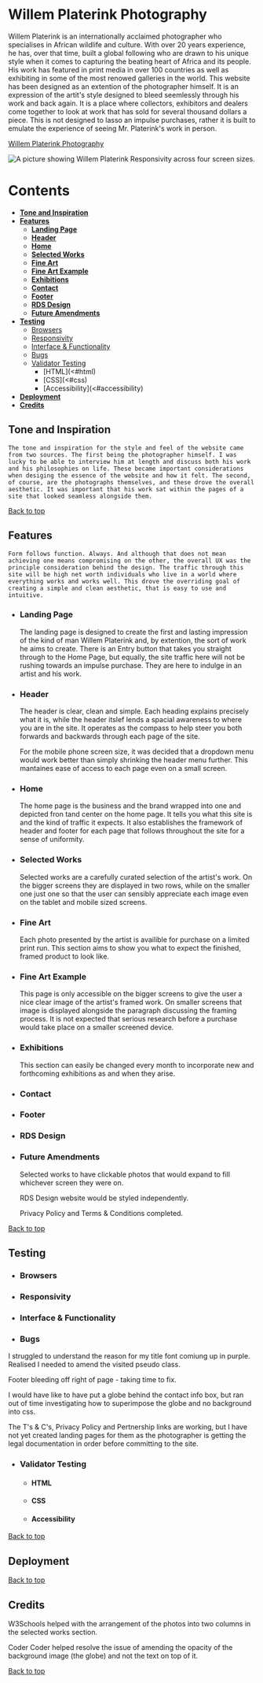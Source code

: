 # Willem Platerink Photography

Willem Platerink is an internationally acclaimed photographer who specialises in African wildlife and culture. With over 20 years experience, he has, over that time, built a global following who are drawn to his unique style when it comes to capturing the beating heart of Africa and its people. His work has featured in print media in over 100 countries as well as exhibiting in some of the most renowed galleries in the world. This website has been designed as an extention of the photographer himself. It is an expression of the artit's style designed to bleed seemlessly through his work and back again. It is a place where collectors, exhibitors and dealers come together to look at work that has sold for several thousand dollars a piece. This is not designed to lasso an impulse purchases, rather it is built to emulate the experience of seeing Mr. Platerink's work in person.

<a href="https://robdeseg.github.io/HTML-CSS-Portfolio-Project/" target="_blank" rel="noopener">Willem Platerink Photography</a>

![A picture showing Willem Platerink Responsivity across four screen sizes.](../assets/images/)

# Contents

* [**Tone and Inspiration**](<#tone-and-inspiration>)
* [**Features**](<#features>)
    * [**Landing Page**](<#landing-page>)
    * [**Header**](<#header>)
    * [**Home**](<#home>)
    * [**Selected Works**](<#selected-works>)
    * [**Fine Art**](<#fine-art>)
    * [**Fine Art Example**](<#fine-art-example>)
    * [**Exhibitions**](<#exhibitions>)
    * [**Contact**](<#landing-page>)
    * [**Footer**](<#footer>)
    * [**RDS Design**](<#rds-design>)
    * [**Future Amendments**](<#future-amendments>)
* [**Testing**](<#testing>)
    * [Browsers](<#browsers>)
    * [Responsivity](<#responsivity>)
    * [Interface & Functionality](<#interface-and-functionality>)
    * [Bugs](<#bugs>)
    * [Validator Testing](<#validator-testing>)
        * [HTML](<#html)
        * [CSS](<#css)
        * [Accessibility](<#accessibility)
* [**Deployment**](<#deployment>)
* [**Credits**](<#credits>)

## Tone and Inspiration

    The tone and inspiration for the style and feel of the website came from two sources. The first being the photographer himself. I was lucky to be able to interview him at length and discuss both his work and his philosophies on life. These became important considerations when desiging the essence of the website and how it felt. The second, of course, are the photographs themselves, and these drove the overall aesthetic. It was important that his work sat within the pages of a site that looked seamless alongside them.

[Back to top](<#contents>)

## Features

    Form follows function. Always. And although that does not mean achieving one means compromising on the other, the overall UX was the principle consideration behind the design. The traffic through this site will be high net worth individuals who live in a world where everything works and works well. This drove the overriding goal of creating a simple and clean aesthetic, that is easy to use and intuitive.

 * ### Landing Page

    The landing page is designed to create the first and lasting impression of the kind of man Willem Platerink and, by extention, the sort of work he aims to create. There is an Entry button that takes you straight through to the Home Page, but equally, the site traffic here will not be rushing towards an impulse purchase. They are here to indulge in an artist and his work.

 * ### Header

    The header is clear, clean and simple. Each heading explains precisely what it is, while the header itslef lends a spacial awareness to where you are in the site. It operates as the compass to help steer you both forwards and backwards through each page of the site. 

    For the mobile phone screen size, it was decided that a dropdown menu would work better than simply shrinking the header menu further. This mantaines ease of access to each page even on a small screen.

 * ### Home

    The home page is the business and the brand wrapped into one and depicted fron tand center on the home page. It tells you what this site is and the kind of traffic it expects. It also establishes the framework of header and footer for each page that follows throughout the site for a sense of uniformity.

 * ### Selected Works

    Selected works are a carefully curated selection of the artist's work. On the bigger screens they are displayed in two rows, while on the smaller one just one so that the user can sensibly appreciate each image even on the tablet and mobile sized screens.

 * ### Fine Art

    Each photo presented by the artist is availible for purchase on a limited print run. This section aims to show you what to expect the finished, framed product to look like.

 * ### Fine Art Example

    This page is only accessible on the bigger screens to give the user a nice clear image of the artist's framed work. On smaller screens that image is displayed alongside the paragraph discussing the framing process. It is not expected that serious research before a purchase would take place on a smaller screened device.

 * ### Exhibitions

    This section can easily be changed every month to incorporate new and forthcoming exhibitions as and when they arise. 

 * ### Contact

 * ### Footer

 * ### RDS Design

 * ### Future Amendments

    Selected works to have clickable photos that would expand to fill whichever screen they were on.

    RDS Design website would be styled independently.

    Privacy Policy and Terms & Conditions completed.

[Back to top](<#contents>)

## Testing

 * ### Browsers

 * ### Responsivity

 * ### Interface & Functionality

 * ### Bugs

 I struggled to understand the reason for my title font comiung up in purple. Realised I needed to amend the visited pseudo class.

Footer bleeding off right of page - taking time to fix.

I would have like to have put a globe behind the contact info box, but ran out of time investigating how to superimpose the globe and no background into css. 

The T's & C's, Privacy Policy and Pertnership links are working, but I have not yet created landing pages for them as the photographer is getting the legal documentation in order before committing to the site.

 * ### Validator Testing

    * #### HTML
    * #### CSS
    * #### Accessibility

[Back to top](<#contents>)

## Deployment


[Back to top](<#contents>)

## Credits

W3Schools helped with the arrangement of the photos into two columns in the selected works section.

Coder Coder helped resolve the issue of amending the opacity of the background image (the globe) and not the text on top of it.

[Back to top](<#contents>)

 